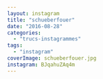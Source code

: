 ```yaml
---
layout: instagram
title: "schueberfouer"
date: "2016-08-28"
categories: 
  - "trucs-instagrammes"
tags: 
  - "instagram"
coverImage: schueberfouer.jpg
instagram: BJqahuZAq4m
---
```

